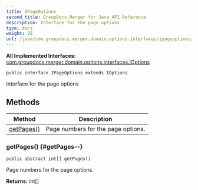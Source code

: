 ```yaml
---
title: IPageOptions
second_title: GroupDocs.Merger for Java API Reference
description: Interface for the page options
type: docs
weight: 25
url: /java/com.groupdocs.merger.domain.options.interfaces/ipageoptions/
---
```

**All Implemented Interfaces:**
[com.groupdocs.merger.domain.options.interfaces.IOptions](../../com.groupdocs.merger.domain.options.interfaces/ioptions)
```
public interface IPageOptions extends IOptions
```

Interface for the page options
## Methods

| Method | Description |
| --- | --- |
| [getPages()](#getPages--) | Page numbers for the page options. |
### getPages() {#getPages--}
```
public abstract int[] getPages()
```


Page numbers for the page options.

**Returns:**
int[]
